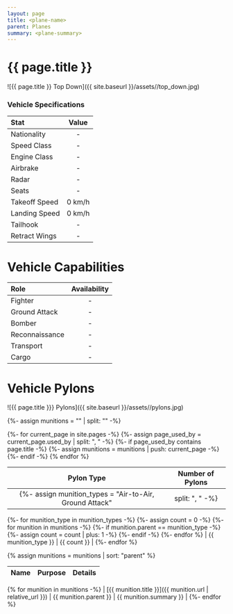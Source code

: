 ```yaml
---
layout: page
title: <plane-name>
parent: Planes
summary: <plane-summary>
---
```


# {{ page.title }}
<plane-description>

![{{ page.title }} Top Down]({{ site.baseurl }}/assets/<plane-folder>/top_down.jpg)

### Vehicle Specifications

| Stat | Value |
|:-----|:-----:|
| Nationality | - |
| Speed Class | - |
| Engine Class | - |
| Airbrake | - |
| Radar | - |
| Seats | - |
| Takeoff Speed | 0 km/h |
| Landing Speed | 0 km/h |
| Tailhook | - |
| Retract Wings | - |

# Vehicle Capabilities

| Role | Availability |
|:-----|:------------:|
| Fighter | - |
| Ground Attack | - |
| Bomber | - |
| Reconnaissance | - |
| Transport | - |
| Cargo | - |

# Vehicle Pylons

![{{ page.title }}} Pylons]({{ site.baseurl }}/assets/<plane-folder>/pylons.jpg)

{%- assign munitions = "" | split: "" -%}

{%- for current_page in site.pages -%}
{%- assign page_used_by = current_page.used_by | split: ", " -%}
{%- if page_used_by contains page.title -%}
{%- assign munitions = munitions | push: current_page -%}
{%- endif -%}
{% endfor %}

| Pylon Type | Number of Pylons |
| :---: | :---: |
{%- assign munition_types = "Air-to-Air, Ground Attack" | split: ", " -%}
{%- for munition_type in munition_types -%}
{%- assign count = 0 -%}
    {%- for munition in munitions -%}
        {%- if munition.parent == munition_type -%}
            {%- assign count = count | plus: 1 -%}
        {%- endif -%}
    {%- endfor %}
    | {{ munition_type }} | {{ count }} |
{%- endfor %}

{% assign munitions = munitions | sort: "parent" %}

| Name | Purpose | Details |
| :---: | :---: | :---: |
{% for munition in munitions -%}
| [{{ munition.title }}]({{ munition.url | relative_url }}) | {{ munition.parent }} | {{ munition.summary }} |
{%- endfor %}

